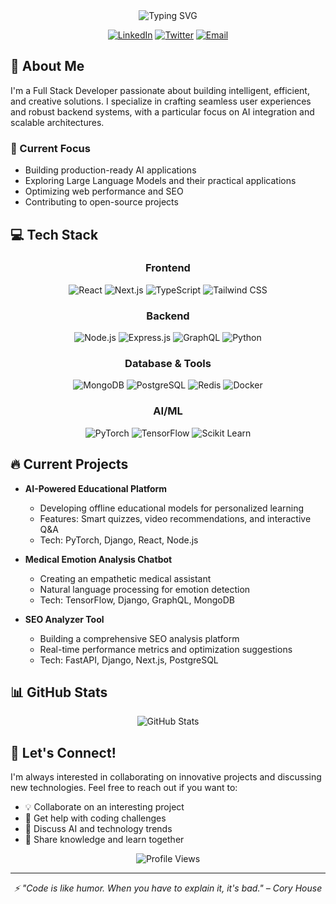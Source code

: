 <div align="center">
  <img src="https://readme-typing-svg.demolab.com?font=Fira+Code&weight=600&size=28&duration=4000&pause=1000&color=3584E3&center=true&vCenter=true&random=false&width=435&lines=Hi+there!+I'm+Umar+%F0%9F%91%8B;Full+Stack+Developer;AI+Enthusiast;Problem+Solver" alt="Typing SVG" />
</div>

<p align="center">
  <a href="https://www.linkedin.com/in/your-linkedin"><img src="https://img.shields.io/badge/LinkedIn-0077B5?style=for-the-badge&logo=linkedin&logoColor=white" alt="LinkedIn"/></a>
  <a href="https://twitter.com/your-twitter"><img src="https://img.shields.io/badge/Twitter-1DA1F2?style=for-the-badge&logo=twitter&logoColor=white" alt="Twitter"/></a>
  <a href="mailto:your.email@domain.com"><img src="https://img.shields.io/badge/Email-D14836?style=for-the-badge&logo=gmail&logoColor=white" alt="Email"/></a>
</p>

## 🚀 About Me

I'm a Full Stack Developer passionate about building intelligent, efficient, and creative solutions. I specialize in crafting seamless user experiences and robust backend systems, with a particular focus on AI integration and scalable architectures.

### 🎯 Current Focus
- Building production-ready AI applications
- Exploring Large Language Models and their practical applications
- Optimizing web performance and SEO
- Contributing to open-source projects

## 💻 Tech Stack

<div align="center">

### Frontend
![React](https://img.shields.io/badge/React-20232A?style=for-the-badge&logo=react&logoColor=61DAFB)
![Next.js](https://img.shields.io/badge/Next.js-000000?style=for-the-badge&logo=next.js&logoColor=white)
![TypeScript](https://img.shields.io/badge/TypeScript-007ACC?style=for-the-badge&logo=typescript&logoColor=white)
![Tailwind CSS](https://img.shields.io/badge/Tailwind_CSS-38B2AC?style=for-the-badge&logo=tailwind-css&logoColor=white)

### Backend
![Node.js](https://img.shields.io/badge/Node.js-339933?style=for-the-badge&logo=node.js&logoColor=white)
![Express.js](https://img.shields.io/badge/Express.js-000000?style=for-the-badge&logo=express&logoColor=white)
![GraphQL](https://img.shields.io/badge/GraphQL-E10098?style=for-the-badge&logo=graphql&logoColor=white)
![Python](https://img.shields.io/badge/Python-3776AB?style=for-the-badge&logo=python&logoColor=white)

### Database & Tools
![MongoDB](https://img.shields.io/badge/MongoDB-47A248?style=for-the-badge&logo=mongodb&logoColor=white)
![PostgreSQL](https://img.shields.io/badge/PostgreSQL-316192?style=for-the-badge&logo=postgresql&logoColor=white)
![Redis](https://img.shields.io/badge/Redis-DC382D?style=for-the-badge&logo=redis&logoColor=white)
![Docker](https://img.shields.io/badge/Docker-2496ED?style=for-the-badge&logo=docker&logoColor=white)

### AI/ML
![PyTorch](https://img.shields.io/badge/PyTorch-EE4C2C?style=for-the-badge&logo=pytorch&logoColor=white)
![TensorFlow](https://img.shields.io/badge/TensorFlow-FF6F00?style=for-the-badge&logo=tensorflow&logoColor=white)
![Scikit Learn](https://img.shields.io/badge/Scikit_Learn-F7931E?style=for-the-badge&logo=scikit-learn&logoColor=white)

</div>

## 🔥 Current Projects

- **AI-Powered Educational Platform**
  - Developing offline educational models for personalized learning
  - Features: Smart quizzes, video recommendations, and interactive Q&A
  - Tech: PyTorch, Django, React, Node.js

- **Medical Emotion Analysis Chatbot**
  - Creating an empathetic medical assistant
  - Natural language processing for emotion detection
  - Tech: TensorFlow, Django, GraphQL, MongoDB

- **SEO Analyzer Tool**
  - Building a comprehensive SEO analysis platform
  - Real-time performance metrics and optimization suggestions
  - Tech: FastAPI, Django, Next.js, PostgreSQL

## 📊 GitHub Stats

<div align="center">
  <img src="https://github-readme-stats.vercel.app/api?username=muhammadumar1671&show_icons=true&theme=tokyonight" alt="GitHub Stats" />
</div>

## 🤝 Let's Connect!

I'm always interested in collaborating on innovative projects and discussing new technologies. Feel free to reach out if you want to:

- 💡 Collaborate on an interesting project
- 🤔 Get help with coding challenges
- 💬 Discuss AI and technology trends
- 🌱 Share knowledge and learn together

<div align="center">
  <img src="https://komarev.com/ghpvc/?username=muhammadumar1671&color=blue" alt="Profile Views" />
</div>

---
<div align="center">
  <i>⚡ "Code is like humor. When you have to explain it, it's bad." – Cory House</i>
</div>

